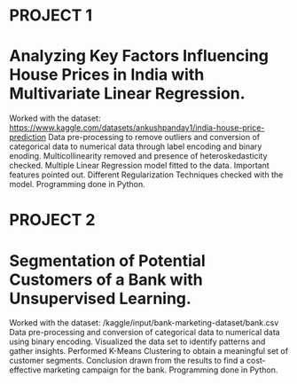# PROJECT 1
# Analyzing Key Factors Influencing House Prices in India with Multivariate Linear Regression.
Worked with the dataset: https://www.kaggle.com/datasets/ankushpanday1/india-house-price-prediction
Data pre-processing to remove outliers and conversion of categorical data to numerical data through label encoding and binary enoding. 
Multicollinearity removed and presence of heteroskedasticity checked.
Multiple Linear Regression model fitted to the data. 
Important features pointed out. 
Different Regularization Techniques checked with the model. 
Programming done in Python.

# PROJECT 2
# Segmentation of Potential Customers of a Bank with Unsupervised Learning.
Worked with the dataset: /kaggle/input/bank-marketing-dataset/bank.csv
Data pre-processing and conversion of categorical data to numerical data using binary encoding.
Visualized the data set to identify patterns and gather insights.
Performed K-Means Clustering to obtain a meaningful set of customer segments.
Conclusion drawn from the results to find a cost-effective marketing campaign for the bank. 
Programming done in Python.
